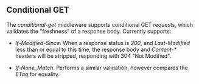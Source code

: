 ## Conditional GET

The _conditional-get_ middleware supports conditional GET requests, which validates the "freshness" of a response body. Currently supports:

  * _If-Modified-Since_. When a response status is _200_, and _Last-Modified_ less than or equal to this time, the response body and _Content-*_ headers will be stripped, responding with 304 "Not Modified".

  * _If-None_Match_. Performs a similar validation, however compares the _ETag_ for equality.